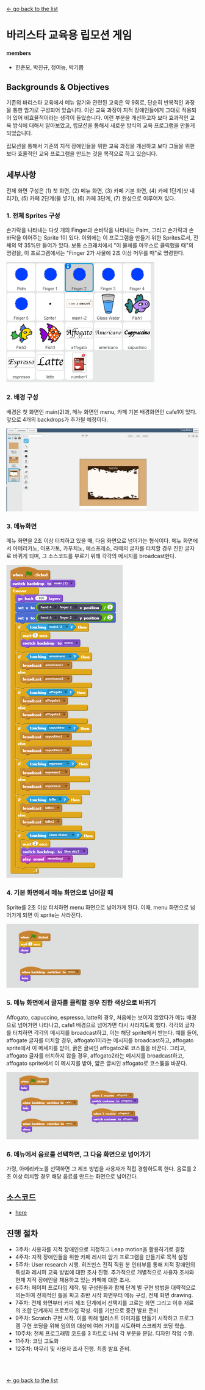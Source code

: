 [← go back to the list](https://HandongHCI.github.io/StudentProjects/HCI2019S)

# 바리스타 교육용 립모션 게임

#### members
- 한준모, 박진규, 정여능, 박기쁨

## Backgrounds & Objectives
기존의 바리스타 교육에서 메뉴 암기와 관련된 교육은 약 9회로, 단순히 반복적인 과정을 통한 암기로 구성되어 있습니다. 이런 교육 과정이 지적 장애인들에게 그대로 적용되어 있어 비효율적이라는 생각이 들었습니다. 이런 부분을 개선하고자 보다 효과적인 교육 방식에 대해서 알아보았고, 립모션을 통해서 새로운 방식의 교육 프로그램을 만들게 되었습니다.

립모션을 통해서 기존의 지적 장애인들을 위한 교육 과정을  개선하고 보다 그들을 위한 보다 효율적인 교육 프로그램을 만드는 것을 목적으로 하고 있습니다.


## 세부사항
전체 화면 구성은 (1) 첫 화면, (2) 메뉴 화면, (3) 카페 기본 화면, (4) 카페 1단계(샷 내리기), (5) 카페 2단계(물 넣기), (6) 카페 3단계, (7) 완성으로 이루어져 있다.

### 1. 전체 Sprites 구성
손가락을 나타내는 다섯 개의 Finger과 손바닥을 나타내는 Palm, 그리고 손가락과 손바닥을 이어주는 Sprite 1이 있다. 이외에는 이 프로그램을 만들기 위한 Sprites로서, 전체의 약 35%만 들어가 있다. 보통 스크래치에서 "이 물체를 마우스로 클릭했을 때"의 명령을, 이 프로그램에서는 "Finger 2가 사물에 2초 이상 머무를 때"로 명령한다.

![](img/1.png)

### 2. 배경 구성
배경은 첫 화면인 main(2)과, 메뉴 화면인 menu, 카페 기본 배경화면인 cafe1이 있다. 앞으로 4개의 backdrops가 추가될 예정이다.

![](img/2.png)

### 3. 메뉴화면
메뉴 화면을 2초 이상 터치하고 있을 때, 다음 화면으로 넘어가는 형식이다. 메뉴 화면에서 아메리카노, 아포가토, 카푸치노, 에스프레소, 라떼의 글자를 터치할 경우 진한 글자로 바뀌게 되며, 그 소스코드를 부르기 위해 각각의 메시지를 broadcast한다.

![](img/3.png)


### 4. 기본 화면에서 메뉴 화면으로 넘어갈 때
Sprite를 2초 이상 터치하면 menu 화면으로 넘어가게 된다. 이때, menu 화면으로 넘어가게 되면 이 sprite는 사라진다.

![](img/4.png)

### 5. 메뉴 화면에서 글자를 클릭할 경우 진한 색상으로 바뀌기
Affogato, capuccino, espresso, latte의 경우, 처음에는 보이지 않았다가 메뉴 배경으로 넘어가면 나타나고, cafe1 배경으로 넘어가면 다시 사라지도록 했다. 각각의 글자를 터치하면 각각의 메시지를 broadcast하고, 이는 해당 sprite에서 받는다. 예를 들어, affogate 글자를 터치할 경우, affogato1이라는 메시지를 broadcast하고, affogato sprite에서 이 메세지를 받아, 굵은 글씨인 affogato2로 코스튬을 바꾼다. 그리고, affogato 글자를 터치하지 않을 경우, affogato2라는 메시지를 broadcast하고, affogato sprite에서 이 메시지를 받아, 얇은 글씨인 affogato로 코스튬을 바꾼다.

![](img/5.png)

### 6. 메뉴에서 음료를 선택하면, 그 다음 화면으로 넘어가기
가령, 아메리카노를 선택하면 그 제조 방법을 사용자가 직접 경험하도록 한다. 음료를 2초 이상 터치할 경우 해당 음료를 만드는 화면으로 넘어간다.

## 소스코드
- [here](https://github.com/HandongHCI/HandongHCI.github.io/tree/master/StudentProjects/HCI2019S/LeapMotionBarista/source.sbx)


## 진행 절차
- 3주차: 사용자를 지적 장애인으로 지정하고 Leap motion을 활용하기로 결정
- 4주차: 지적 장애인들을 위한 카페 레시피 암기 프로그램을 만들기로 목적 설정
- 5주차: User research 시행. 히즈빈스 전직 직원 분 인터뷰를 통해 지적 장애인의 특성과 레시피 교육 방법에 대한 조사 진행. 추가적으로 개별적으로 사용자 조사와 현재 지적 장애인을 채용하고 있는 카페에 대한 조사.
- 6주차: 페이퍼 프로타입 제작. 팀 구성원들과 함께 단계 별 구현 방법을 대략적으로 의논하여 전체적인 틀을 짜고 초반 시작 화면부터 메뉴 구성, 전체 화면 drawing.
- 7주차: 전체 화면부터 커피 제조 단계에서 선택지를 고르는 화면 그리고 이후 재료의 조합 단계까지 프로토타입 작성. 이를 기반으로 중간 발표 준비
- 9주차: Scratch 구현 시작. 이를 위해 일러스트 이미지를 만들기 시작하고 프로그램 구현 코딩을 위해 임의의 대상에 여러 가지를 시도하며 스크레치 코딩 학습.
- 10주차: 전체 프로그래밍 코드를 3 파트로 나눠 각 부분을 분담. 디자인 작업 수행. 
- 11주차: 코딩 고도화
- 12주차: 마무리 및 사용자 조사 진행. 최종 발표 준비.


<br><br><br>
[← go back to the list](https://HandongHCI.github.io/StudentProjects/HCI2019S)